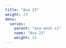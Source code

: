 ```yaml
---
title: "Axa 23"
weight: 23
menu:
  series:
    parent: "axa-anul-ii"
    name: "Axa 23"
    weight: 23
---
```

